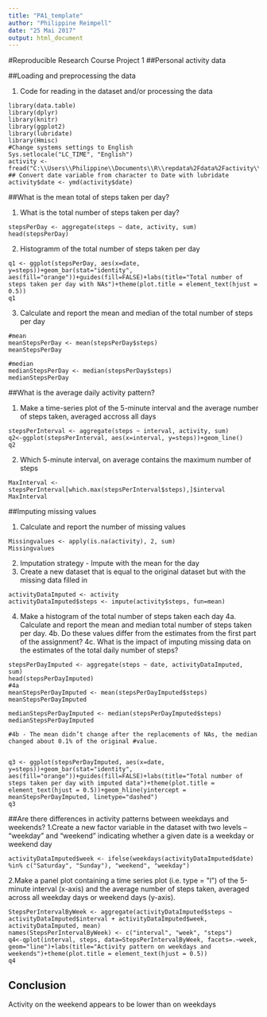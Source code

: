 ```yaml
---
title: "PA1_template"
author: "Philippine Reimpell"
date: "25 Mai 2017"
output: html_document
---
```


#Reproducible Research Course Project 1
##Personal activity data

##Loading and preprocessing the data
1. Code for reading in the dataset and/or processing the data
```{r read data}
library(data.table)
library(dplyr)
library(knitr)
library(ggplot2)
library(lubridate)
library(Hmisc)
#Change systems settings to English
Sys.setlocale("LC_TIME", "English")
activity <- fread("C:\\Users\\Philippine\\Documents\\R\\repdata%2Fdata%2Factivity\\activity.csv")
## Convert date variable from character to Date with lubridate
activity$date <- ymd(activity$date)
```


##What is the mean total of steps taken per day?
1. What is the total number of steps taken per day?
```{r total steps taken per day}
stepsPerDay <- aggregate(steps ~ date, activity, sum)
head(stepsPerDay)
```

2. Histogramm of the total number of steps taken per day
```{r Histogramm of total steps with NA}
q1 <- ggplot(stepsPerDay, aes(x=date, y=steps))+geom_bar(stat="identity", aes(fill="orange"))+guides(fill=FALSE)+labs(title="Total number of steps taken per day with NAs")+theme(plot.title = element_text(hjust = 0.5))
q1
```

3. Calculate and report the mean and median of the total number of steps per day
```{r mean and median total steps per day with NA}
#mean
meanStepsPerDay <- mean(stepsPerDay$steps)
meanStepsPerDay

#median
medianStepsPerDay <- median(stepsPerDay$steps)
medianStepsPerDay
```

##What is the average daily activity pattern?
1. Make a time-series plot of the 5-minute interval and the average number of steps taken, averaged accross all days
```{r Time-series daily activity pattern}
stepsPerInterval <- aggregate(steps ~ interval, activity, sum)
q2<-ggplot(stepsPerInterval, aes(x=interval, y=steps))+geom_line()
q2
```

2. Which 5-minute interval, on average contains the maximum number of steps
```{r MaxInterval}
MaxInterval <- stepsPerInterval[which.max(stepsPerInterval$steps),]$interval
MaxInterval
```

##Imputing missing values
1. Calculate and report the number of missing values
```{r Missing values}
Missingvalues <- apply(is.na(activity), 2, sum)
Missingvalues
```
2. Imputation strategy - Impute with the mean for the day
3. Create a new dataset that is equal to the original dataset but with the missing data filled in
```{r Impute}
activityDataImputed <- activity
activityDataImputed$steps <- impute(activity$steps, fun=mean)
```


4. Make a histogram of the total number of steps taken each day
4a. Calculate and report the mean and median total number of steps taken per day. 
4b. Do these values differ from the estimates from the first part of the assignment? 
4c. What is the impact of imputing missing data on the estimates of the total daily number of steps?
```{r Mean and Median with imputed data}
stepsPerDayImputed <- aggregate(steps ~ date, activityDataImputed, sum)
head(stepsPerDayImputed)
#4a
meanStepsPerDayImputed <- mean(stepsPerDayImputed$steps)
meanStepsPerDayImputed

medianStepsPerDayImputed <- median(stepsPerDayImputed$steps)
medianStepsPerDayImputed

#4b - The mean didn’t change after the replacements of NAs, the median changed about 0.1% of the original #value.

```

```{r Histogram}

q3 <- ggplot(stepsPerDayImputed, aes(x=date, y=steps))+geom_bar(stat="identity", aes(fill="orange"))+guides(fill=FALSE)+labs(title="Total number of steps taken per day with imputed data")+theme(plot.title = element_text(hjust = 0.5))+geom_hline(yintercept = meanStepsPerDayImputed, linetype="dashed")
q3
```

##Are there differences in activity patterns between weekdays and weekends?
1.Create a new factor variable in the dataset with two levels – “weekday” and “weekend” indicating whether a given date is a weekday or weekend day
```{r weekend variable}
activityDataImputed$week <- ifelse(weekdays(activityDataImputed$date) %in% c("Saturday", "Sunday"), "weekend", "weekday")
```

2.Make a panel plot containing a time series plot (i.e. type = "l") of the 5-minute interval (x-axis) and the average number of steps taken, averaged across all weekday days or weekend days (y-axis). 
```{r Panel plot}
StepsPerIntervalByWeek <- aggregate(activityDataImputed$steps ~ activityDataImputed$interval + activityDataImputed$week, activityDataImputed, mean)
names(StepsPerIntervalByWeek) <- c("interval", "week", "steps")
q4<-qplot(interval, steps, data=StepsPerIntervalByWeek, facets=.~week, geom="line")+labs(title="Activity pattern on weekdays and weekends")+theme(plot.title = element_text(hjust = 0.5))
q4
```

## Conclusion  
Activity on the weekend appears to be lower than on weekdays
